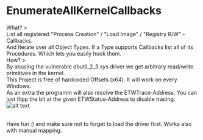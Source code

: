# EnumerateAllKernelCallbacks
What? > </br>
List all registered "Process Creation" / "Load Image" / "Registry R/W" - Callbacks.</br>
And Iterate over all Object Types. If a Type supports Callbacks list all of its Procedures. Which lets you easily hook them.</br>
How? > </br>
By abusing the vulnerable dbutil_2_3.sys driver we get arbitrary read/write primitives in the kernel. </br>
This Project is free of hardcoded Offsets (x64). It will work on every Windows. </br>
As an extra the programm will also resolve the ETWTrace-Address. You can just flipp the bit at the given ETWStatus-Address to disable tracing.
![alt text](https://github.com/Flerov/EAKC-EnumAllKernelCallbacks/blob/main/shot.png?raw=true)
</br></br>

Have fun :) and make sure not to forget to load the driver first. Works also with manual mapping.
